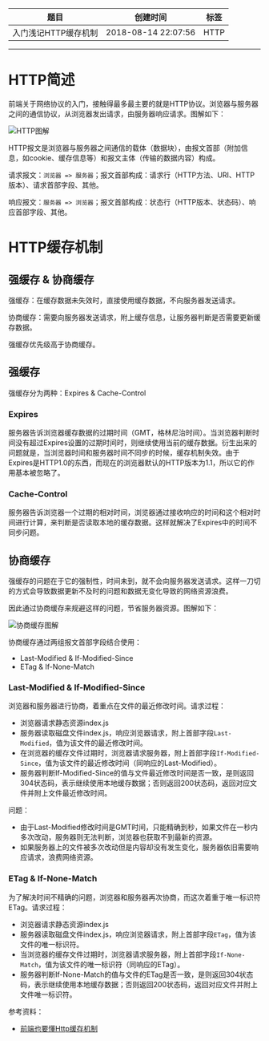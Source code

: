 | 题目                 | 创建时间            | 标签 |
| -------------------- | ------------------- | ---- |
| 入门浅记HTTP缓存机制 | 2018-08-14 22:07:56 | HTTP |

------

# HTTP简述

前端关于网络协议的入门，接触得最多最主要的就是HTTP协议。浏览器与服务器之间的通信协议，从浏览器发出请求，由服务器响应请求。图解如下：

![HTTP图解](https://Coyeah.github.io/source/http-model.png)

HTTP报文是浏览器与服务器之间通信的载体（数据块），由报文首部（附加信息，如cookie、缓存信息等）和报文主体（传输的数据内容）构成。

请求报文：`浏览器 => 服务器`；报文首部构成：请求行（HTTP方法、URI、HTTP版本）、请求首部字段、其他。

响应报文：`服务器 => 浏览器`；报文首部构成：状态行（HTTP版本、状态码）、响应首部字段、其他。

# HTTP缓存机制

## 强缓存 & 协商缓存

强缓存：在缓存数据未失效时，直接使用缓存数据，不向服务器发送请求。

协商缓存：需要向服务器发送请求，附上缓存信息，让服务器判断是否需要更新缓存数据。

强缓存优先级高于协商缓存。

## 强缓存

强缓存分为两种：Expires & Cache-Control

### Expires

服务器告诉浏览器缓存数据的过期时间（GMT，格林尼治时间）。当浏览器判断时间没有超过Expires设置的过期时间时，则继续使用当前的缓存数据。衍生出来的问题就是，当浏览器时间和服务器时间不同步的时候，缓存机制失效。由于Expires是HTTP1.0的东西，而现在的浏览器默认的HTTP版本为1.1，所以它的作用基本被忽略了。

### Cache-Control

服务器告诉浏览器一个过期的相对时间，浏览器通过接收响应的时间和这个相对时间进行计算，来判断是否读取本地的缓存数据。这样就解决了Expires中的时间不同步问题。

## 协商缓存

强缓存的问题在于它的强制性，时间未到，就不会向服务器发送请求。这样一刀切的方式会导致数据更新不及时的问题和数据无变化导致的网络资源浪费。

因此通过协商缓存来规避这样的问题，节省服务器资源。图解如下：

![协商缓存图解](https://Coyeah.github.io/source/http-cache.jpg)

协商缓存通过两组报文首部字段结合使用：

* Last-Modified & If-Modified-Since
* ETag & If-None-Match

### Last-Modified & If-Modified-Since

浏览器和服务器进行协商，着重点在文件的最近修改时间。请求过程：

* 浏览器请求静态资源index.js
* 服务器读取磁盘文件index.js，响应浏览器请求，附上首部字段`Last-Modified`，值为该文件的最近修改时间。
* 在浏览器的缓存文件过期时，浏览器请求服务器，附上首部字段`If-Modified-Since`，值为该文件的最近修改时间（同响应的Last-Modified）。
* 服务器判断If-Modified-Since的值与文件最近修改时间是否一致，是则返回304状态码，表示继续使用本地缓存数据；否则返回200状态码，返回对应文件并附上文件最近修改时间。

问题：

* 由于Last-Modified修改时间是GMT时间，只能精确到秒，如果文件在一秒内多次改动，服务器则无法判断，浏览器也获取不到最新的资源。
* 如果服务器上的文件被多次改动但是内容却没有发生变化，服务器依旧需要响应请求，浪费网络资源。

### ETag & If-None-Match

为了解决时间不精确的问题，浏览器和服务器再次协商，而这次着重于唯一标识符ETag。请求过程：

* 浏览器请求静态资源index.js
* 服务器读取磁盘文件index.js，响应浏览器请求，附上首部字段`ETag`，值为该文件的唯一标识符。
* 当浏览器的缓存文件过期时，浏览器请求服务器，附上首部字段`If-None-Match`，值为该文件的唯一标识符（同响应的ETag）。
* 服务器判断If-None-Match的值与文件的ETag是否一致，是则返回304状态码，表示继续使用本地缓存数据；否则返回200状态码，返回对应文件并附上文件唯一标识符。




参考资料：

* [前端也要懂Http缓存机制](https://juejin.im/post/5b70edd4f265da27df0938bc)
